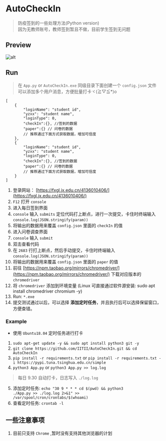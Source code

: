 # AutoCheckIn
> 防疫签到的一些处理方法(Python version)  
> 因为无教师账号，教师签到暂且不做，目前学生签到无问题  

## Preview
![alt](./resources/img/preview.png)

## Run
> 在 `App.py` or `AutoCheckIn.exe` 同级目录下面创建一个 `config.json` 文件  
> 可以添加多个用户消息，方便批量打卡ヾ(≧▽≦*)o  

```json5
[
    {
        "loginName": "student id",
        "yzxx": "student name",
        "loginType": 0,
        "checkIn":{}, //签到的数据
        "paper":{} // 问卷的数据
        // 推荐通过下面方式获取数据，增加可信度
    },
    {
        "loginName": "student id",
        "yzxx": "student name",
        "loginType": 0,
        "checkIn":{}, //签到的数据
        "paper":{} // 问卷的数据
        // 推荐通过下面方式获取数据，增加可信度
    }
]
```

1. 登录网站： [https://fxgl.jx.edu.cn/4136010406/](https://fxgl.jx.edu.cn/4136010406/)
2. `F12` 打开 `console`
3. 进入每日签到界面
4. `console` 输入 `submits` 定位代码打上断点，进行一次提交，卡住时终端输入 `console.log(JSON.stringify(param))`
5. 将输出的数据用来覆盖 `config.json` 里面的 `checkIn` 的值
6. 进入问卷调查界面
7. `console` 输入 `submit`
8. 双击查看代码
9. 在 `2683` 行打上断点，然后手动提交，卡住时终端输入 `console.log(JSON.stringify(param))`
10. 将输出的数据用来覆盖 `config.json` 里面的 `paper` 的值
11. 前往 [https://npm.taobao.org/mirrors/chromedriver/](https://npm.taobao.org/mirrors/chromedriver/) 下载对应版本的 `chromedriver`
12. 将 `chromedriver` 添加到环境变量 (Linux 可直接通过软件源安装: sudo apt install chromedriver chromium -y)
13. Run: `*.exe`
15. 提交测试通过以后，可以选择 **添加定时任务**，并且执行后可以选择保留窗口，方便查错。

### Example
* 使用 `Ubuntu18.04` 定时任务进行打卡

1. `sudo apt-get update -y && sudo apt install python3 git -y`
2. `git clone https://github.com/IITII/AutoCheckIn.git && cd AutoCheckIn`
3. `pip install -r requirements.txt` or `pip install -r requirements.txt -i https://pypi.tuna.tsinghua.edu.cn/simple`
4. `python3 App.py` or `python3 App.py >> log.log`
> 每日 9.30 自动打卡，日志写入 `./log.log`  
5. 添加定时任务: <code>echo "30 9 * * * cd \$(pwd) && python3 ./App.py >> ./log.log 2>&1" >> /var/spool/cron/crontabs/\$(whoami)</code>
6. 查看定时任务: `crontab -l`

## 一些注意事项
1. 目前只支持 `Chrome` ,暂时没有支持其他浏览器的计划
